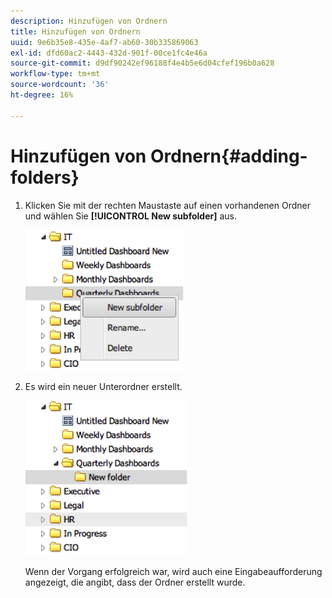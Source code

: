```yaml
---
description: Hinzufügen von Ordnern
title: Hinzufügen von Ordnern
uuid: 9e6b35e8-435e-4af7-ab60-30b335869063
exl-id: dfd60ac2-4443-432d-901f-00ce1fc4e46a
source-git-commit: d9df90242ef96188f4e4b5e6d04cfef196b0a628
workflow-type: tm+mt
source-wordcount: '36'
ht-degree: 16%

---
```


# Hinzufügen von Ordnern{#adding-folders}

1. Klicken Sie mit der rechten Maustaste auf einen vorhandenen Ordner und wählen Sie **[!UICONTROL New subfolder]** aus.

   ![](assets/new_subfolder_1.png)

1. Es wird ein neuer Unterordner erstellt.

   ![](assets/new_subfolder_2.png)

   Wenn der Vorgang erfolgreich war, wird auch eine Eingabeaufforderung angezeigt, die angibt, dass der Ordner erstellt wurde.
